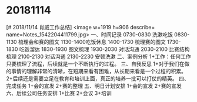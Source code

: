 # 20181114

[# 2018/11/14 肖威工作总结]
<image w=1919 h=906 describe= name=Notes_1542204411799.jpg>
一、时间记录
0730-0830 洗漱吃饭
0830-1130 梳理会和赛的图文
1130-1400吃饭休息
1400-1730 梳理赛的图文
1730-1830 吃饭溜达
1830-1930 图文梳理
1930-2030 对话沟通
2030-2100 比赛结构梳理
2100-2130 对话沟通
2130-2230 安顿洗漱
二、案例分析
1+工作：任何工作只要梳理了流程，后续就是一个不断执行的过程。
三、自我反思
1+对于我们在做的事情的理解非常的清晰，在短期来看有困难，从长期来看是一个过程的积累。
2+后续还是需要立足在教育和培训上面，真正的培养一批可以打仗的精英。
四、完成任务
1+会的宣发
2+赛的整理
五、明日计划安排
1+会的宣发
2+赛的宣发
六、后续公司任务安排
1+比赛 2+会议 3+培训

